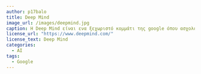 ```yaml
---
author: p17balo
title: Deep Mind 
image_url: /images/deepmind.jpg
caption: H Deep Mind είναι ενα ξεχωριστό κομμάτι της google όπου ασχολείται με την τεχνητή νοημοσύνη. Οι ανακαλύψεις της έχουν συναρπάσει όλο τεχνολογικό κοινό του πλανήτη με τα επιτεύματα της.
license_url: "https://www.deepmind.com/" 
license_text: Deep Mind
categories:
  - AI
tags:
  - Google
---
```

